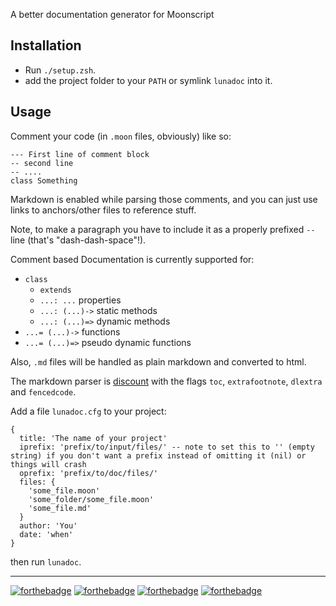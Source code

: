 A better documentation generator for Moonscript

## Installation

* Run `./setup.zsh`.
* add the project folder to your `PATH` or symlink `lunadoc` into it.

## Usage

Comment your code (in `.moon` files, obviously) like so:

    --- First line of comment block
    -- second line
    -- ....
    class Something

Markdown is enabled while parsing those comments, and you can just use links to anchors/other files to reference stuff.

Note, to make a paragraph you have to include it as a properly prefixed `-- ` line (that's "dash-dash-space"!).

Comment based Documentation is currently supported for:

* `class`
  - `extends`
  - `...: ...` properties
  - `...: (...)->` static methods
  - `...: (...)=>` dynamic methods
* `...= (...)->` functions
* `...= (...)=>` pseudo dynamic functions

Also, `.md` files will be handled as plain markdown and converted to html.

The markdown parser is [discount](https://github.com/craigbarnes/lua-discount) with the flags `toc`, `extrafootnote`, `dlextra` and `fencedcode`.

Add a file `lunadoc.cfg` to your project:

    {
      title: 'The name of your project'
      iprefix: 'prefix/to/input/files/' -- note to set this to '' (empty string) if you don't want a prefix instead of omitting it (nil) or things will crash
      oprefix: 'prefix/to/doc/files/'
      files: {
        'some_file.moon'
        'some_folder/some_file.moon'
        'some_file.md'
      }
      author: 'You'
      date: 'when'
    }

then run `lunadoc`.

---

[![forthebadge](http://forthebadge.com/images/badges/built-by-codebabes.svg)](http://forthebadge.com)
[![forthebadge](http://forthebadge.com/images/badges/you-didnt-ask-for-this.svg)](http://forthebadge.com)
[![forthebadge](http://forthebadge.com/images/badges/fuck-it-ship-it.svg)](http://forthebadge.com)
[![forthebadge](http://forthebadge.com/images/badges/kinda-sfw.svg)](http://forthebadge.com)
